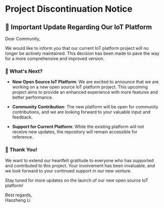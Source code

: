 # Project Discontinuation Notice

## 📢 Important Update Regarding Our IoT Platform

Dear Community,

We would like to inform you that our current IoT platform project will no longer be actively maintained. This decision has been made to pave the way for a more comprehensive and improved version.

### 🚀 What's Next?

- **New Open Source IoT Platform**: We are excited to announce that we are working on a new open source IoT platform project. This upcoming project aims to provide an enhanced experience with more features and better performance.

- **Community Contribution**: The new platform will be open for community contributions, and we are looking forward to your valuable input and feedback.

- **Support for Current Platform**: While the existing platform will not receive new updates, the repository will remain accessible for reference.

### 🙏 Thank You!

We want to extend our heartfelt gratitude to everyone who has supported and contributed to this project. Your involvement has been invaluable, and we look forward to your continued support in our new venture.

Stay tuned for more updates on the launch of our new open source IoT platform!

Best regards,  
Haozheng Li
